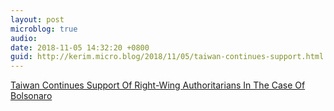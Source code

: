 ```yaml
---
layout: post
microblog: true
audio: 
date: 2018-11-05 14:32:20 +0800
guid: http://kerim.micro.blog/2018/11/05/taiwan-continues-support.html
---
```

[Taiwan Continues Support Of Right-Wing Authoritarians In The Case Of Bolsonaro](https://newbloommag.net/2018/11/04/bolsonaro-support/) 
